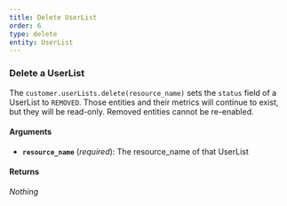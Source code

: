 ```yaml
---
title: Delete UserList
order: 6
type: delete
entity: UserList
---
```


### Delete a UserList

The `customer.userLists.delete(resource_name)` sets the `status` field of a UserList to `REMOVED`. Those entities and their metrics will continue to exist, but they will be read-only. Removed entities cannot be re-enabled.

#### Arguments

- **`resource_name`** (_required_): The resource_name of that UserList

#### Returns

_Nothing_
